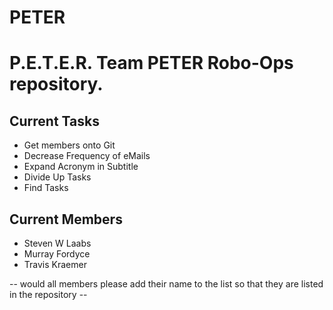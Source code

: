 # PETER
P.E.T.E.R.
Team PETER Robo-Ops repository.
===============================

Current Tasks
-------------
* Get members onto Git
* Decrease Frequency of eMails
* Expand Acronym in Subtitle
* Divide Up Tasks
* Find Tasks

Current Members
---------------
* Steven W Laabs
* Murray Fordyce
* Travis Kraemer

-- would all members please add their name to the list so that they are listed in the repository --
